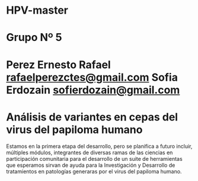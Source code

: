 # HPV-master
# Grupo Nº 5
# Perez Ernesto Rafael rafaelperezctes@gmail.com Sofia Erdozain sofierdozain@gmail.com
# Análisis de variantes en cepas del virus del papiloma humano

Estamos en la primera etapa del desarrollo, pero se planifica a futuro incluir, múltiples módulos, integrantes de diversas ramas de las ciencias en participación comunitaria para el desarrollo de un suite de herramientas que esperamos sirvan de ayuda para la Investigación y Desarrollo de tratamientos en patologías generaras por el virus del papiloma humano.
